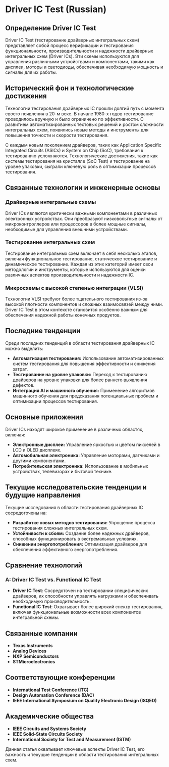 # Driver IC Test (Russian)

## Определение Driver IC Test

Driver IC Test (тестирование драйверных интегральных схем) представляет собой процесс верификации и тестирования функциональности, производительности и надежности драйверных интегральных схем (Driver ICs). Эти схемы используются для управления различными устройствами и компонентами, такими как дисплеи, моторы и светодиоды, обеспечивая необходимую мощность и сигналы для их работы.

## Исторический фон и технологические достижения

Технологии тестирования драйверных IC прошли долгий путь с момента своего появления в 20-м веке. В начале 1980-х годов тестирование проводилось вручную и было ограничено по эффективности. С развитием автоматизированных тестовых решений и ростом сложности интегральных схем, появились новые методы и инструменты для повышения точности и скорости тестирования.

С каждым новым поколением драйверов, таких как Application Specific Integrated Circuits (ASICs) и System on Chip (SoC), требования к тестированию усложняются. Технологические достижения, такие как системы тестирования на кристалле (SoC Test) и тестирование на уровне упаковки, сыграли ключевую роль в оптимизации процессов тестирования.

## Связанные технологии и инженерные основы

### Драйверные интегральные схемы

Driver ICs являются критически важными компонентами в различных электронных устройствах. Они преобразуют низковольтные сигналы от микроконтроллеров или процессоров в более мощные сигналы, необходимые для управления внешними устройствами.

### Тестирование интегральных схем

Тестирование интегральных схем включает в себя несколько этапов, включая функциональное тестирование, статическое тестирование и динамическое тестирование. Каждая из этих категорий имеет свои методологии и инструменты, которые используются для оценки различных аспектов производительности и надежности IC.

### Микросхемы с высокой степенью интеграции (VLSI)

Технологии VLSI требуют более тщательного тестирования из-за высокой плотности компонентов и сложных взаимосвязей между ними. Driver IC Test в этом контексте становится особенно важным для обеспечения надежной работы конечных продуктов.

## Последние тенденции

Среди последних тенденций в области тестирования драйверных IC можно выделить:

- **Автоматизация тестирования:** Использование автоматизированных систем тестирования для повышения эффективности и снижения затрат.
- **Тестирование на уровне упаковки:** Переход к тестированию драйверов на уровне упаковки для более раннего выявления дефектов.
- **Интеграция AI и машинного обучения:** Применение алгоритмов машинного обучения для предсказания потенциальных проблем и оптимизации процессов тестирования.

## Основные приложения

Driver ICs находят широкое применение в различных областях, включая:

- **Электронные дисплеи:** Управление яркостью и цветом пикселей в LCD и OLED дисплеях.
- **Автомобильная электроника:** Управление моторами, датчиками и другими компонентами.
- **Потребительская электроника:** Использование в мобильных устройствах, телевизорах и бытовой технике.

## Текущие исследовательские тенденции и будущие направления

Текущие исследования в области тестирования драйверных IC сосредоточены на:

- **Разработке новых методов тестирования:** Упрощение процесса тестирования сложных интегральных схем.
- **Устойчивости к сбоям:** Создание более надежных драйверов, способных функционировать в экстремальных условиях.
- **Снижении энергопотребления:** Оптимизация драйверов для обеспечения эффективного энергопотребления.

## Сравнение технологий

### A: Driver IC Test vs. Functional IC Test

- **Driver IC Test**: Сосредоточен на тестировании специфических драйверов, их способности управлять нагрузками и обеспечивать необходимую производительность.
- **Functional IC Test**: Охватывает более широкий спектр тестирования, включая функциональные возможности всех компонентов интегральной схемы.

## Связанные компании

- **Texas Instruments**
- **Analog Devices**
- **NXP Semiconductors**
- **STMicroelectronics**

## Соответствующие конференции

- **International Test Conference (ITC)**
- **Design Automation Conference (DAC)**
- **IEEE International Symposium on Quality Electronic Design (ISQED)**

## Академические общества

- **IEEE Circuits and Systems Society**
- **IEEE Solid-State Circuits Society**
- **International Society for Test and Measurement (ISTM)**

Данная статья охватывает ключевые аспекты Driver IC Test, его важность и текущие тенденции в области тестирования интегральных схем.